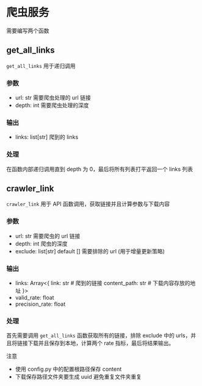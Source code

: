 # 爬虫服务

需要编写两个函数

## get_all_links

`get_all_links` 用于递归调用

### 参数
- url: str 需要爬虫处理的 url 链接
- depth: int 需要爬虫处理的深度

### 输出
- links: list[str] 爬到的 links

### 处理

在函数内部递归调用直到 depth 为 0，最后将所有列表打平返回一个 links 列表

## crawler_link

`crawler_link` 用于 API 函数调用，获取链接并且计算参数与下载内容

### 参数
- url: str 需要爬虫的 url 链接
- depth: int 爬虫的深度
- exclude: list[str] default [] 需要排除的 url (用于增量更新策略)

### 输出
- links: Array<{
  link: str # 爬到的链接
  content_path: str # 下载内容存放的地址
  }>
- valid_rate: float
- precision_rate: float

### 处理

首先需要调用 `get_all_links` 函数获取所有的链接，排除 exclude 中的 urls，并且将链接下载并且保存到本地，计算两个 rate 指标，最后将结果输出。

注意
- 使用 config.py 中的配置根路径保存 content
- 下载保存路径文件夹要生成 uuid 避免重复文件夹重复
